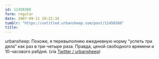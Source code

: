 ```yaml
---
id: 11450388
form: regular
date: 2007-09-11 20:22:34
tumblr: "https://untitled.urbansheep.com/post/11450388"
title:
---
```


<p>urbansheep: Похоже, я перевыполняю ежедневную норму &ldquo;успеть три дела&rdquo; как раз в три-четыре раза. Правда, ценой свободного времени и 10-часового рабдня. (via <a href="http://twitter.com/urbansheep/statuses/261672432">Twitter / urbansheep</a>)</p>

